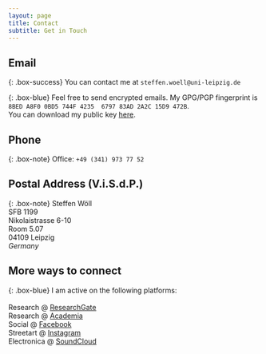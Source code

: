 ```yaml
---
layout: page
title: Contact
subtitle: Get in Touch
---
```


## Email

{: .box-success}
You can contact me at `steffen.woell@uni-leipzig.de`

{: .box-blue}
Feel free to send encrypted emails. My GPG/PGP fingerprint is `8BED A8F0 0BD5 744F 4235  6797 83AD 2A2C 15D9 472B`.<br />You can download my public key [here](/dl/sw_pgp_public_key.asc).

## Phone

{: .box-note}
Office: `+49 (341) 973 77 52`  

## Postal Address (V.i.S.d.P.)

{: .box-note}
Steffen Wöll<br/>
SFB 1199<br/>
Nikolaistrasse 6-10<br/>
Room 5.07<br/>
04109 Leipzig<br/>
*Germany*

## More ways to connect

{: .box-blue}
I am active on the following platforms:<br/><br/>Research @ <a href="https://www.researchgate.net/profile/Steffen_Woell3" target="_blank">ResearchGate</a><br/>Research @ <a href="https://uni-leipzig.academia.edu/SteffenWöll" target="_blank">Academia</a><br/>Social @ <a href="https://www.facebook.com/steffen.woell" target="_blank">Facebook</a><br/>Streetart @ <a href="https://www.instagram.com/streetart_leipzig/" target="_blank">Instagram</a><br/>Electronica @ <a href="https://soundcloud.com/w-a_s" target="_blank">SoundCloud</a>
